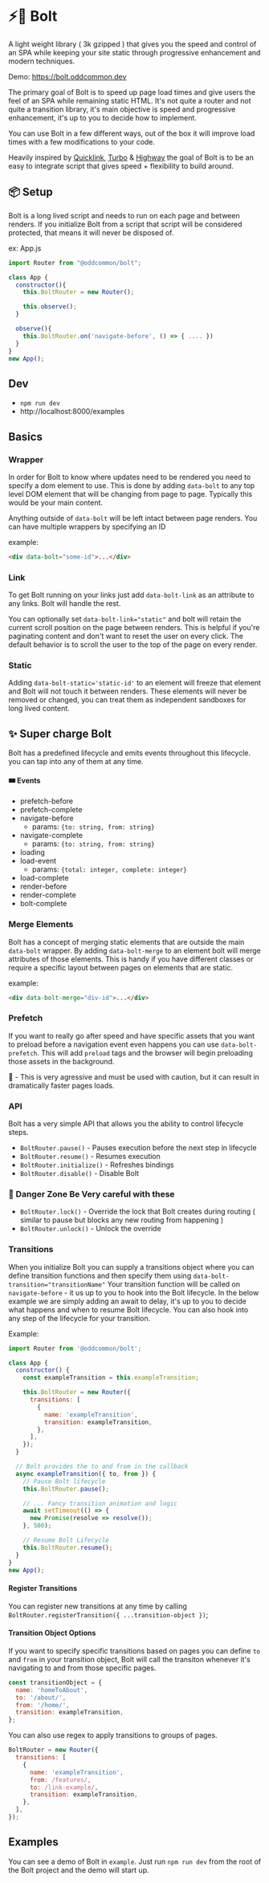 # ⚡️🤖 Bolt

A light weight library ( 3k gzipped ) that gives you the speed and control of an SPA while keeping your site static through progressive enhancement and modern techniques.

Demo: https://bolt.oddcommon.dev

The primary goal of Bolt is to speed up page load times and give users the feel of an SPA while remaining static HTML. It's not quite a router and not quite a transition library, it's main objective is speed and progressive enhancement, it's up to you to decide how to implement.

You can use Bolt in a few different ways, out of the box it will improve load times with a few modifications to your code.

Heavily inspired by [Quicklink](https://github.com/GoogleChromeLabs/quicklink), [Turbo](https://turbo.hotwired.dev/) & [Highway](https://highway.js.org/) the goal of Bolt is to be an easy to integrate script that gives speed + flexibility to build around.

## 📦 Setup

Bolt is a long lived script and needs to run on each page and between renders. If you initialize Bolt from a script that script will be considered protected, that means it will never be disposed of.

ex: App.js

```js
import Router from "@oddcommon/bolt";

class App {
  constructor(){
    this.BoltRouter = new Router();

    this.observe();
  }

  observe(){
    this.BoltRouter.on('navigate-before', () => { .... })
  }
}
new App();
```

## Dev

- `npm run dev`
- http://localhost:8000/examples

## Basics

### Wrapper

In order for Bolt to know where updates need to be rendered you need to specify a dom element to use. This is done by adding `data-bolt` to any top level DOM element that will be changing from page to page. Typically this would be your main content.

Anything outside of `data-bolt` will be left intact between page renders. You can have multiple wrappers by specifying an ID

example:

```html
<div data-bolt="some-id">...</div>
```

### Link

To get Bolt running on your links just add `data-bolt-link` as an attribute to any links. Bolt will handle the rest.

You can optionally set `data-bolt-link="static"` and bolt will retain the current scroll position on the page between renders. This is helpful if you're paginating content and don't want to reset the user on every click. The default behavior is to scroll the user to the top of the page on every render.

### Static

Adding `data-bolt-static='static-id'` to an element will freeze that element and Bolt will not touch it between renders. These elements will never be removed or changed, you can treat them as independent sandboxes for long lived content.

## ✨ Super charge Bolt

Bolt has a predefined lifecycle and emits events throughout this lifecycle. you can tap into any of them at any time.

#### 🎟 Events

- prefetch-before
- prefetch-complete
- navigate-before
  - params: `{to: string, from: string}`
- navigate-complete
  - params: `{to: string, from: string}`
- loading
- load-event
  - params: `{total: integer, complete: integer}`
- load-complete
- render-before
- render-complete
- bolt-complete

### Merge Elements

Bolt has a concept of merging static elements that are outside the main `data-bolt` wrapper. By adding `data-bolt-merge` to an element bolt will merge attributes of those elements. This is handy if you have different classes or require a specific layout between pages on elements that are static.

example:

```html
<div data-bolt-merge="div-id">...</div>
```

### Prefetch

If you want to really go after speed and have specific assets that you want to preload before a navigation event even happens you can use `data-bolt-prefetch`. This will add `preload` tags and the browser will begin preloading those assets in the background.

🚨 - This is very agressive and must be used with caution, but it can result in dramatically faster pages loads.

### API

Bolt has a very simple API that allows you the ability to control lifecycle steps.

- `BoltRouter.pause()` - Pauses execution before the next step in lifecycle
- `BoltRouter.resume()` - Resumes execution
- `BoltRouter.initialize()` - Refreshes bindings
- `BoltRouter.disable()` - Disable Bolt

### 🚨 Danger Zone Be Very careful with these

- `BoltRouter.lock()` - Override the lock that Bolt creates during routing ( similar to pause but blocks any new routing from happening )
- `BoltRouter.unlock()` - Unlock the override

### Transitions

When you initialize Bolt you can supply a transitions object where you can define transition functions and then specify them using `data-bolt-transition="transitionName"` Your transition function will be called on `navigate-before` - it us up to you to hook into the Bolt lifecycle. In the below example we are simply adding an await to delay, it's up to you to decide what happens and when to resume Bolt lifecycle. You can also hook into any step of the lifecycle for your transition.

Example:

```js
import Router from '@oddcommon/bolt';

class App {
  constructor() {
    const exampleTransition = this.exampleTransition;

    this.BoltRouter = new Router({
      transitions: [
        {
          name: 'exampleTransition',
          transition: exampleTransition,
        },
      ],
    });
  }

  // Bolt provides the to and from in the callback
  async exampleTransition({ to, from }) {
    // Pause Bolt lifecycle
    this.BoltRouter.pause();

    // ... Fancy transition animation and logic
    await setTimeout(() => {
      new Promise(resolve => resolve());
    }, 500);

    // Resume Bolt Lifecycle
    this.BoltRouter.resume();
  }
}
new App();
```

#### Register Transitions

You can register new transitions at any time by calling `BoltRouter.registerTransition({ ...transition-object })`;

#### Transition Object Options

If you want to specify specific transitions based on pages you can define `to` and `from` in your transition object, Bolt will call the transiton whenever it's navigating to and from those specific pages.

```js
const transitionObject = {
  name: 'homeToAbout',
  to: '/about/',
  from: '/home/',
  transition: exampleTransition,
};
```

You can also use regex to apply transitions to groups of pages.

```js
BoltRouter = new Router({
  transitions: [
    {
      name: 'exampleTransition',
      from: /features/,
      to: /link-example/,
      transition: exampleTransition,
    },
  ],
});
```

## Examples

You can see a demo of Bolt in `example`. Just run `npm run dev` from the root of the Bolt project and the demo will start up.

